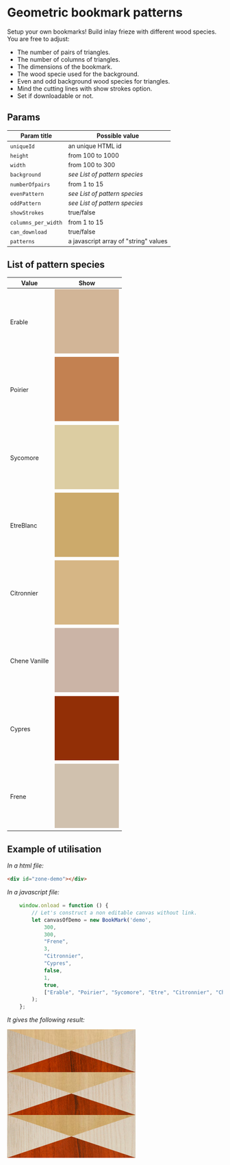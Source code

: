 # Geometric bookmark patterns

Setup your own bookmarks! Build inlay frieze with different wood species. You are free to adjust:

- The number of pairs of triangles.
- The number of columns of triangles.
- The dimensions of the bookmark.
- The wood specie used for the background.
- Even and odd background wood species for triangles.
- Mind the cutting lines with show strokes option.
- Set if downloadable or not.
                

## Params

| Param title | Possible value |
| --- | --- | 
| `uniqueId` | an unique HTML id |
| `height` | from 100 to 1000 |
| `width` | from 100 to 300 |
| `background` | _see List of pattern species_ |
| `numberOfpairs` | from 1 to 15 |
| `evenPattern` | _see List of pattern species_ |
| `oddPattern` | _see List of pattern species_ |
| `showStrokes` | true/false |
| `columns_per_width` | from 1 to 15 |
| `can_download` | true/false |
| `patterns` | a javascript array of "string" values |


## List of pattern species

| Value | Show |
| --- | --- |
| Erable | ![alt text](dist/images/Erable.jpg) |
| Poirier | ![alt text](dist/images/Poirier.jpg) |
| Sycomore | ![alt text](dist/images/Sycomore.jpg) |
| EtreBlanc | ![alt text](dist/images/Etre.jpg) |
| Citronnier | ![alt text](dist/images/Citronnier.jpg) |
| Chene Vanille | ![alt text](dist/images/Chene.jpg) |
| Cypres | ![alt text](dist/images/Cypres.jpg) |
| Frene | ![alt text](dist/images/Frene.jpg) |

## Example of utilisation

_In a html file:_

```html
<div id="zone-demo"></div>
```

_In a javascript file:_

```javascript
    window.onload = function () {
        // Let's construct a non editable canvas without link.
        let canvasOfDemo = new BookMark('demo',
            300,
            300,
            "Frene",
            3,
            "Citronnier",
            "Cypres",
            false,
            1,
            true,
            ["Erable", "Poirier", "Sycomore", "Etre", "Citronnier", "Chene", "Cypres", "Frene", "Merisier"]
        );
    };
```

_It gives the following result:_

![alt text](src/common/images/demo.jpg)